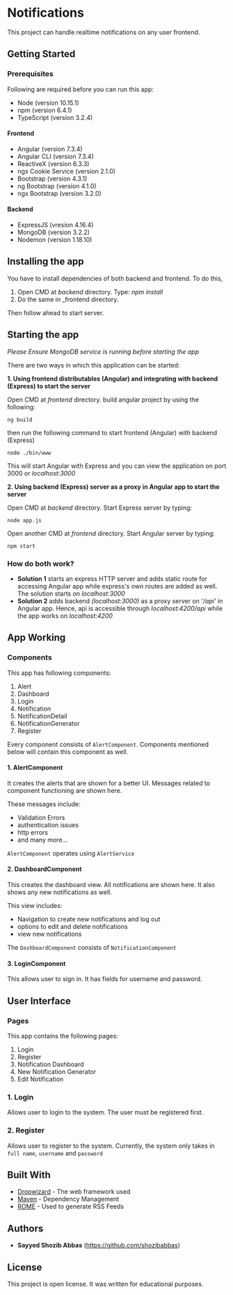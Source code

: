 # Notifications

This project can handle realtime notifications on any user frontend.

## Getting Started

### Prerequisites

Following are required before you can run this app:
* Node (version 10.15.1)
* npm (version 6.4.1)
* TypeScript (version 3.2.4)

#### Frontend

* Angular (version 7.3.4)
* Angular CLI (version 7.3.4)
* ReactiveX (version 6.3.3)
* ngx Cookie Service (version 2.1.0)
* Bootstrap (version 4.3.1)
* ng Bootstrap (version 4.1.0)
* ngx Bootstrap (version 3.2.0)

#### Backend
* ExpressJS (vresion 4.16.4)
* MongoDB (version 3.2.2)
* Nodemon (version 1.18.10)

## Installing the app

You have to install dependencies of both backend and frontend. To do this,
1. Open CMD at _backend_ directory. Type: _npm install_
2. Do the same in _frontend directory.

Then follow ahead to start server.

## Starting the app

_Please Ensure MongoDB service is running before starting the app_

There are two ways in which this application can be started:

**1. Using frontend distributables (Angular) and integrating with backend (Express) to start the server**

Open CMD at _frontend_ directory. build angular project by using the following:
```
ng build
```
then run the following command to start frontend (Angular) with backend (Express)
```
node ./bin/www
```
This will start Angular with Express and you can view the application on port 3000 or _localhost:3000_

**2. Using backend (Express) server as a proxy in Angular app to start the server**

Open CMD at _backend_ directory. Start Express server by typing:
```
node app.js
```
Open another CMD at _frontend_ directory. Start Angular server by typing:
```
npm start
```

### How do both work?
* **Solution 1** starts an express HTTP server and adds static route for accessing Angular app while express's own routes are added as well. The solution starts on _localhost:3000_
* **Solution 2** adds backend _(localhost:3000)_ as a proxy server on _'/api'_ in Angular app. Hence, api is accessible through _localhost:4200/api_ while the app works on _localhost:4200_

## App Working

### Components

This app has following components:
1. Alert
2. Dashboard
3. Login
4. Notification
5. NotificationDetail
6. NotificationGenerator
7. Register

Every component consists of ```AlertComponent```. Components mentioned below will contain this component as well.

#### 1. AlertComponent
It creates the alerts that are shown for a better UI. Messages related to component functioning are shown here.

These messages include:
* Validation Errors
* authentication issues
* http errors
* and many more...

```AlertComponent``` operates using ```AlertService```

#### 2. DashboardComponent
This creates the dashboard view. All notifications are shown here. It also shows any new notifications as well.

This view includes:
* Navigation to create new notifications and log out
* options to edit and delete notifications
* view new notifications

The ```DashboardComponent``` consists of ```NotificationComponent```

#### 3. LoginComponent
This allows user to sign in. It has fields for username and password.

## User Interface

### Pages

This app contains the following pages:
1. Login
2. Register
3. Notification Dashboard
4. New Notification Generator
5. Edit Notification

### 1. Login

Allows user to login to the system. The user must be registered first.

### 2. Register

Allows user to register to the system. Currently, the system only takes in ```full name```, ```username``` and ```password```


## Built With

* [Dropwizard](http://www.dropwizard.io/1.0.2/docs/) - The web framework used
* [Maven](https://maven.apache.org/) - Dependency Management
* [ROME](https://rometools.github.io/rome/) - Used to generate RSS Feeds

## Authors

* **Sayyed Shozib Abbas** (https://github.com/shozibabbas)

## License

This project is open license. It was written for educational purposes.
